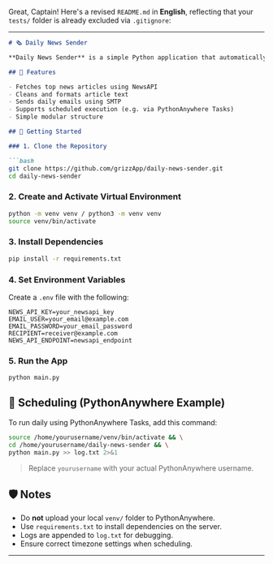 Great, Captain! Here's a revised `README.md` in **English**, reflecting that your `tests/` folder is already excluded via `.gitignore`:

---

```markdown
# 🗞️ Daily News Sender

**Daily News Sender** is a simple Python application that automatically fetches the latest news and sends a daily email to a specified recipient. It's perfect for keeping yourself or others updated with the latest headlines.

## 🔧 Features

- Fetches top news articles using NewsAPI
- Cleans and formats article text
- Sends daily emails using SMTP
- Supports scheduled execution (e.g. via PythonAnywhere Tasks)
- Simple modular structure

## 🚀 Getting Started

### 1. Clone the Repository

```bash
git clone https://github.com/grizzApp/daily-news-sender.git
cd daily-news-sender
```

### 2. Create and Activate Virtual Environment

```bash
python -m venv venv / python3 -m venv venv
source venv/bin/activate
```

### 3. Install Dependencies

```bash
pip install -r requirements.txt
```

### 4. Set Environment Variables

Create a `.env` file with the following:

```
NEWS_API_KEY=your_newsapi_key
EMAIL_USER=your_email@example.com
EMAIL_PASSWORD=your_email_password
RECIPIENT=receiver@example.com
NEWS_API_ENDPOINT=newsapi_endpoint
```

### 5. Run the App

```bash
python main.py
```

## 📅 Scheduling (PythonAnywhere Example)

To run daily using PythonAnywhere Tasks, add this command:

```bash
source /home/yourusername/venv/bin/activate && \
cd /home/yourusername/daily-news-sender && \
python main.py >> log.txt 2>&1
```

> Replace `yourusername` with your actual PythonAnywhere username.

## 🛡️ Notes

- Do **not** upload your local `venv/` folder to PythonAnywhere.
- Use `requirements.txt` to install dependencies on the server.
- Logs are appended to `log.txt` for debugging.
- Ensure correct timezone settings when scheduling.

---
